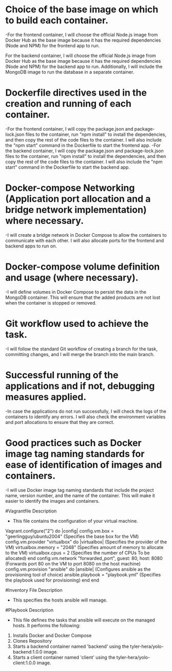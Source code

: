 # Choice of the base image on which to build each container.
-For the frontend container, I will choose the official Node.js image from Docker Hub as the base image because it has the required dependencies (Node and NPM) for the frontend app to run.

For the backend container, I will choose the official Node.js image from Docker Hub as the base image because it has the required dependencies (Node and NPM) for the backend app to run. Additionally, I will include the MongoDB image to run the database in a separate container.

# Dockerfile directives used in the creation and running of each container.
-For the frontend container, I will copy the package.json and package-lock.json files to the container, run "npm install" to install the dependencies, and then copy the rest of the code files to the container. I will also include the "npm start" command in the Dockerfile to start the frontend app.
-For the backend container, I will copy the package.json and package-lock.json files to the container, run "npm install" to install the dependencies, and then copy the rest of the code files to the container. I will also include the "npm start" command in the Dockerfile to start the backend app. 

# Docker-compose Networking (Application port allocation and a bridge network implementation) where necessary.
-I will create a bridge network in Docker Compose to allow the containers to communicate with each other. I will also allocate ports for the frontend and backend apps to run on.

# Docker-compose volume definition and usage (where necessary).
-I will define volumes in Docker Compose to persist the data in the MongoDB container. This will ensure that the added products are not lost when the container is stopped or removed.

# Git workflow used to achieve the task.
-I will follow the standard Git workflow of creating a branch for the task, committing changes, and I will merge the branch into the main branch.

# Successful running of the applications and if not, debugging measures applied.
-In case the applications do not run successfully, I will check the logs of the containers to identify any errors. I will also check the environment variables and port allocations to ensure that they are correct.

# Good practices such as Docker image tag naming standards for ease of identification of images and containers. 
-I will use Docker image tag naming standards that include the project name, version number, and the name of the container. This will make it easier to identify the images and containers.

#Vagrantfile Description
- This file contains the configuration of your virtual machine. 

Vagrant.configure("2") do |config|
    config.vm.box = "geerlingguy/ubuntu2004"  (Specifies the base box for the VM)
    config.vm.provider "virtualbox" do |virtualbox| (Specifies the provider of the VM)
       virtualbox.memory = "2048"  (Specifies amount of memory to allocate to the VM)
       virtualbox.cpus = 2  (Specifies the number of CPUs To be allocated)
    end
    config.vm.network "forwarded_port", guest: 80, host: 8080 (Forwards port 80 on the VM to port 8080 on the host machine)
    config.vm.provision "ansible" do |ansible| (Configures ansible as the provisioning tool of choice)
      ansible.playbook = "playbook.yml" (Specifies the playbook used for provisioning)
    end
  end

#Inventory File Description
- This specifies the hosts ansible will manage.

#Playbook Description
- This file defines the tasks that ansible will execute on the managed hosts. It performs the following:

1. Installs Docker and Docker Compose
2. Clones Repository
2. Starts a backend container named 'backend' using the tyler-hera/yolo-backend:1.0.0 image.
3. Starts a client container named 'client' using the tyler-hera/yolo-client:1.0.0 image.